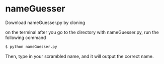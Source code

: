 # nameGuesser

Download nameGuesser.py by cloning

on the terminal after you go to the directory with nameGuesser.py, run the following command

```sh
$ python nameGuesser.py
```


Then, type in your scrambled name, and it will output the correct name.
